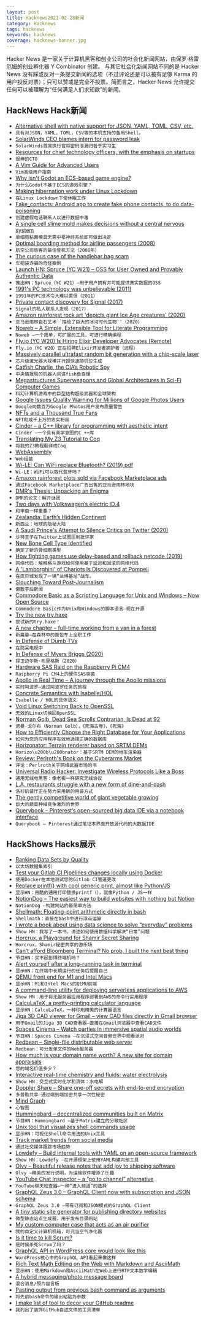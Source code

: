 ```yaml
---
layout: post
title: Hacknews2021-02-28新闻
category: Hacknews
tags: hacknews
keywords: hacknews
coverage: hacknews-banner.jpg
---
```


Hacker News 是一家关于计算机黑客和创业公司的社会化新闻网站，由保罗·格雷厄姆的创业孵化器 Y Combinator 创建。
与其它社会化新闻网站不同的是 Hacker News 没有踩或反对一条提交新闻的选项（不过评论还是可以被有足够 Karma 的用户投反对票）；只可以赞或是完全不投票。简而言之，Hacker News 允许提交任何可以被理解为“任何满足人们求知欲”的新闻。

## HackNews Hack新闻


- [Alternative shell with native support for JSON, YAML, TOML, CSV, etc.](https://github.com/lmorg/murex)
- `具有对JSON，YAML，TOML，CSV等的本机支持的备用Shell。`
- [SolarWinds CEO blames intern for password leak](https://edition.cnn.com/2021/02/26/politics/solarwinds123-password-intern/index.html)
- `SolarWinds首席执行官将密码泄漏归咎于实习生`
- [Resources for chief technology officers, with the emphasis on startups](https://github.com/kuchin/awesome-cto)
- `很棒的CTO`
- [A Vim Guide for Advanced Users](https://thevaluable.dev/vim-advanced/)
- `Vim高级用户指南`
- [Why isn't Godot an ECS-based game engine?](https://godotengine.org/article/why-isnt-godot-ecs-based-game-engine)
- `为什么Godot不基于ECS的游戏引擎？`
- [Making hibernation work under Linux Lockdown](https://mjg59.dreamwidth.org/55845.html)
- `在Linux Lockdown下使休眠工作`
- [Fake_contacts: Android app to create fake phone contacts, to do data-poisoning](https://github.com/BillDietrich/fake_contacts)
- `创建虚假电话联系人以进行数据中毒`
- [A single cell slime mold makes decisions without a central nervous system](https://www.tum.de/nc/en/about-tum/news/press-releases/details/36462/)
- `单细胞粘菌模具无需中枢神经系统即可做出决定`
- [Optimal boarding method for airline passengers (2008)](https://arxiv.org/abs/0802.0733)
- `航空公司旅客的最佳登机方法（2008年）`
- [The curious case of the handlebar bag scam](https://cyclingtips.com/2021/02/route-werks-handlebar-bag-scam/)
- `车把袋诈骗的奇怪案例`
- [Launch HN: Spruce (YC W21) – OSS for User Owned and Provably Authentic Data](item?id=26285687)
- `推出HN：Spruce（YC W21）–用于用户拥有并可能提供真实数据的OSS`
- [1991's PC technology was unbelievable (2011)](https://www.zdnet.com/article/1991s-pc-technology-was-unbelievable/)
- `1991年的PC技术令人难以置信（2011）`
- [Private contact discovery for Signal (2017)](https://signal.org/blog/private-contact-discovery/)
- `Signal的私人联系人发现（2017）`
- [Amazon rainforest rock art 'depicts giant Ice Age creatures' (2020)](https://www.bbc.com/news/world-latin-america-55172063)
- `亚马逊雨林岩石艺术``描绘了巨大的冰河时代生物''（2020）`
- [Noweb – A Simple, Extensible Tool for Literate Programming](https://www.cs.tufts.edu/~nr/noweb/)
- `Noweb –一个简单，可扩展的工具，可进行精确编程`
- [Fly.io (YC W20) Is Hiring Elixir Developer Advocates (Remote)](item?id=26288121)
- `Fly.io（YC W20）正在招聘Elixir开发者拥护者（远程）`
- [Massively parallel ultrafast random bit generation with a chip-scale laser](https://science.sciencemag.org/content/371/6532/948)
- `芯片级激光器大规模并行超快速随机位生成`
- [Catfish Charlie, the CIA’s Robotic Spy](https://spectrum.ieee.org/tech-history/silicon-revolution/meet-catfish-charlie-the-cias-robotic-spy)
- `中央情报局的机器人间谍fish鱼查理`
- [Megastructures Superweapons and Global Architectures in Sci-Fi Computer Games](https://www.academia.edu/36651707/Megastructures_Superweapons_and_Global_Architectures_in_Science_Fiction_Computer_Games)
- `科幻计算机游戏中的巨型结构超级武器和全球架构`
- [Google Issues Quality Warning for Millions of Google Photos Users](https://www.forbes.com/sites/paulmonckton/2021/02/27/google-issues-quality-warning-for-millions-of-google-photos-users/)
- `Google向数百万Google Photos用户发布质量警告`
- [NFTs and a Thousand True Fans](https://a16z.com/2021/02/27/nfts-and-a-thousand-true-fans/)
- `NFT和成千上万的忠实粉丝`
- [Cinder – a C++ library for programming with aesthetic intent](https://libcinder.org/)
- `Cinder –一个具有美学意图的C ++库`
- [Translating My Z3 Tutorial to Coq](https://www.philipzucker.com/translating-z3-to-coq/)
- `将我的Z3教程翻译成Coq`
- [WebAssembly](https://developer.mozilla.org/en-US/docs/WebAssembly)
- `Web组装`
- [Wi-LE: Can WiFi replace Bluetooth? (2019) pdf](http://web.cs.ucla.edu/~omid/Papers/Hotnets19.pdf)
- `Wi-LE：WiFi可以取代蓝牙吗？ `
- [Amazon rainforest plots sold via Facebook Marketplace ads](https://www.bbc.com/news/technology-56168844)
- `通过Facebook Marketplace广告出售的亚马逊雨林地块`
- [DMR's Thesis: Unpacking an Enigma](https://dmrthesis.net)
- `DMR的论文：解开谜团`
- [Two days with Volkswagen’s electric ID.4](https://arstechnica.com/?p=1745730)
- `和甲虫一样重要？`
- [Zealandia: Earth’s Hidden Continent](https://www.geosociety.org/gsatoday/archive/27/3/article/GSATG321A.1.htm)
- `新西兰：地球的隐秘大陆`
- [A Saudi Prince's Attempt to Silence Critics on Twitter (2020)](https://www.wired.com/story/mohammed-bin-salman-twitter-investigation/#/)
- `沙特王子在Twitter上试图压制批评家`
- [New Bone Cell Type Identified](https://www.genengnews.com/news/new-bone-cell-type-identified-could-point-to-drug-targets-for-osteoporosis-and-other-skeletal-diseases/)
- `确定了新的骨细胞类型`
- [How fighting games use delay-based and rollback netcode (2019)](https://ki.infil.net/w02-netcode.html)
- `网络代码：解释格斗游戏如何使用基于延迟和回滚的网络代码`
- [A 'Lamborghini' of Chariots Is Discovered at Pompeii](https://www.npr.org/2021/02/27/972118983/a-lamborghini-of-chariots-is-discovered-at-pompeii-archaeologists-are-wowed)
- `在庞贝城发现了一辆“兰博基尼”战车。`
- [Slouching Toward Post-Journalism](https://www.city-journal.org/journalism-advocacy-over-reporting)
- `懒散于后新闻`
- [Commodore Basic as a Scripting Language for Unix and Windows – Now Open Source](https://www.pagetable.com/?p=48)
- `Commodore Basic作为Unix和Windows的脚本语言–现在开源`
- [Try the new try.haxe](https://community.haxe.org/t/try-the-new-try-haxe/2921)
- `尝试新的try.haxe！`
- [A new chapter – full-time working from a van in a forest](https://ghuntley.com/a-new-chapter)
- `新篇章–在森林中的面包车上全职工作`
- [In Defense of Dumb TVs](https://frame.work/blog/in-defense-of-dumb-tvs)
- `在防呆电视中`
- [In Defense of Myers Briggs (2020)](https://dynomight.home.blog/2020/06/12/in-defense-of-meyers-briggs/)
- `捍卫迈尔斯·布里格斯（2020）`
- [Hardware SAS Raid on the Raspberry Pi CM4](https://www.jeffgeerling.com/blog/2021/hardware-raid-on-raspberry-pi-cm4)
- `Raspberry Pi CM4上的硬件SAS突袭`
- [Apollo in Real Time – A journey through the Apollo missions](https://apolloinrealtime.org/)
- `实时阿波罗–通过阿波罗任务的旅程`
- [Concrete Semantics with Isabelle/HOL](http://concrete-semantics.org/)
- `Isabelle / HOL的具体语义`
- [Void Linux Switching Back to OpenSSL](https://voidlinux.org/news/2021/02/OpenSSL.html)
- `无效的Linux切换回OpenSSL`
- [Norman Golb, Dead Sea Scrolls Contrarian, Is Dead at 92](https://www.nytimes.com/2021/02/15/science/norman-golb-dead.html)
- `诺曼·戈尔布（Norman Golb），《死海古卷》，《死海》`
- [How to Efficiently Choose the Right Database for Your Applications](https://pingcap.com/blog/how-to-efficiently-choose-the-right-database-for-your-applications)
- `如何为您的应用程序有效地选择正确的数据库`
- [Horizonator: Terrain renderer based on SRTM DEMs](http://notes.secretsauce.net/notes/2021/02/27_horizonator-terrain-renderer-based-on-srtm-dems.html)
- `Horizo\u200b\u200bnator：基于SRTM DEM的地形渲染器`
- [Review: Perlroth's Book on the Cyberarms Market](https://blog.erratasec.com/2021/02/review-perlroths-book-on-cyberarms.html?m=1)
- `评论：Perlroth关于网络武器市场的书`
- [Universal Radio Hacker: Investigate Wireless Protocols Like a Boss](https://github.com/jopohl/urh)
- `通用无线电黑客：像老板一样研究无线协议`
- [L.A. restaurants struggle with a new form of dine-and-dash](https://www.latimes.com/food/story/2021-02-23/restaurant-scam-credit-card-fraud)
- `洛杉矶餐厅正在努力采用新的用餐方式`
- [The gently competitive world of giant vegetable growing](https://www.atlasobscura.com/articles/growing-giant-vegetables)
- `巨大的蔬菜种植竞争激烈的世界`
- [Querybook – Pinterest’s open-sourced big data IDE via a notebook interface](https://www.querybook.org/)
- `Querybook – Pinterest通过笔记本界面开放源代码的大数据IDE`


## HackShows Hacks展示

- [ Ranking Data Sets by Quality](https://rugpullindex.com/)
- `以太坊数据集索引`
- [ Test your Gitlab CI Pipelines changes locally using Docker](https://github.com/mdubourg001/glci)
- `使用Docker在本地测试您的Gitlab CI管道更改`
- [ Replace printf() with cool generic print, almost like Python/JS](https://github.com/exebook/generic-print)
- `显示HN：用酷的通用打印替换printf（），就像Python / JS一样`
- [ NotionDog – The easiest way to build websites with nothing but Notion](https://notion.dog)
- `NotionDog –构建网站的最简单方法`
- [ Shellmath: Floating-point arithmetic directly in bash](https://github.com/clarity20/shellmath)
- `Shellmath：直接在bash中进行浮点运算`
- [ I wrote a book about using data science to solve “everyday” problems](https://andrewnc.github.io/blog/everyday_data_science.html)
- `Show HN：我写了一本书，讲述如何使用数据科学解决“日常”问题`
- [ Horcrux, a Playground for Shamir Secret Sharing](https://francoisbest.com/horcrux)
- `Horcrux，Shamir秘密共享的游乐场`
- [ Can’t afford Bloomberg Terminal? No prob, I built the next best thing](https://github.com/DidierRLopes/GamestonkTerminal)
- `节目HN：买不起彭博终端机吗？`
- [ Alert yourself after a long-running task in terminal](https://gist.github.com/petethepig/2d29e8b7e2ebc808bfe760b632608966)
- `显示HN：在终端中长期运行的任务后提醒自己`
- [ QEMU front end for M1 and Intel Macs](https://mac.getutm.app/)
- `显示HN：M1和Intel Macs的QEMU前端`
- [ A command-line utility for deploying serverless applications to AWS](https://github.com/JakePartusch/serverlessui)
- `Show HN：用于将无服务器应用程序部署到AWS的命令行实用程序`
- [ CalcuLaTeX, a pretty-printing calculator language](https://mkhan45.github.io/CalcuLaTeX-Web/)
- `显示HN：CalcuLaTeX，一种印刷精美的计算器语言`
- [ Jiga 3D CAD viewer for Gmail – view CAD files directly in Gmail browser](https://chrome.google.com/webstore/detail/jiga-3d-cad-viewer-for-gm/ofhofniklkhiihhfmmckfgbekmfjaicn?hl=en&authuser=1)
- `用于Gmail的Jiga 3D CAD查看器–直接在Gmail浏览器中查看CAD文件`
- [ Spaces Cinema – Watch parties in immersive spatial audio worlds](https://www.movement.fm/cinema)
- `节目HN：Spaces Cinema –在沉浸式空间音频世界中观看派对`
- [ Redbean – Single-file distributable web server](https://justine.lol/redbean/index.html)
- `Redbean：可分发单文件的Web服务器`
- [ How much is your domain name worth? A new site for domain appraisals](https://peerideas.com)
- `您的域名价值多少？`
- [ Interactive real-time chemistry and fluids: water electrolysis](https://cselab.github.io/aphros/wasm/electrochem.html)
- `Show HN：交互式实时化学和流体：水电解`
- [ Doppler Share – Share one-off secrets with end-to-end encryption](https://share.doppler.com)
- `多普勒共享–通过端到端加密共享一次性秘密`
- [ Mind Graph](https://mind-graph.herokuapp.com/)
- `心智图`
- [ Hummingbard – decentralized communities built on Matrix](https://hummingbard.com/hummingbard/introducing-hummingbard)
- `节目HN：Hummingbard –基于Matrix建立的分散社区`
- [ Unix tool that visualizes shell commands usage](https://github.com/irevenko/tsukae)
- `显示HN：可视化Shell命令用法的Unix工具`
- [ Track market trends from social media](https://member.chatanalytic.com/demo/)
- `通过社交媒体跟踪市场趋势`
- [ Lowdefy – Build internal tools with YAML on an open-source framework](https://lowdefy.com/)
- `Show HN：Lowdefy –在开源框架上使用YAML构建内部工具`
- [ Olvy – Beautiful release notes that add joy to shipping software](https://olvy.co)
- `Olvy –精美的发行说明，为运输软件增添了乐趣`
- [ YouTube Chat Inspector – a “go to channel” alternative](https://1.err.tokyo/)
- `YouTube聊天检查器–一种“进入频道”的选择`
- [ GraphQL Zeus 3.0 – GraphQL Client now with subscription and JSON schema](https://github.com/graphql-editor/graphql-zeus)
- `GraphQL Zeus 3.0 –带有订阅和JSON模式的GraphQL Client`
- [ A tiny static site generator for publishing directory websites](https://github.com/knadh/dirmaker)
- `微型静态站点生成器，用于发布目录网站`
- [ My custom computer case that acts as an air purifier](http://imgur.com/a/u1Ti7)
- `我的自定义计算机机箱，可充当空气净化器`
- [ Is it time to kill Scrum?](https://pastebin.com/ZwepZfCL)
- `是时候杀死Scrum了吗？`
- [ GraphQL API in WordPress core would look like this](https://graphql-api.com/blog/why-wordpress-should-have-a-graphql-api-in-core/)
- `WordPress核心中的GraphQL API看起来像这样`
- [ Rich Text Math Editing on the Web with Markdown and AsciiMath](https://writer.math.dev/landing.html)
- `显示HN：使用Markdown和AsciiMath在Web上进行RTF文本数学编辑`
- [ A hybrid messaging/photo message board](https://mebeam.com/)
- `混合消息/照片留言板`
- [ Pasting output from previous bash command as arguments](https://asciinema.org/a/395092)
- `将先前bash命令的输出粘贴为参数`
- [ I make list of tool to decor your GitHub readme](https://github.com/HaiDang666/awesome-tool-for-readme-profile)
- `我列出了装饰GitHub自述文件的工具清单`

